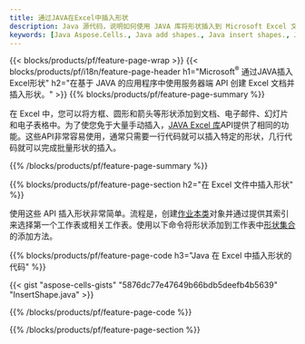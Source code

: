 ```yaml
---
title: 通过JAVA在Excel中插入形状
description: Java 源代码，说明如何使用 JAVA 库将形状插入到 Microsoft Excel 文件中。
keywords: [Java Aspose.Cells., Java add shapes., Java insert shapes., Java create shapes]
---
```

{{< blocks/products/pf/feature-page-wrap >}}
{{< blocks/products/pf/i18n/feature-page-header h1="Microsoft<sup>&reg;</sup> 通过JAVA插入Excel形状" h2="在基于 JAVA 的应用程序中使用服务器端 API 创建 Excel 文档并插入形状。" >}}
{{% blocks/products/pf/feature-page-summary %}}

在 Excel 中，您可以将方框、圆形和箭头等形状添加到文档、电子邮件、幻灯片和电子表格中。为了使您免于大量手动插入，[JAVA Excel 库](https://releases.aspose.com/cells/java/)API提供了相同的功能。这些API非常容易使用，通常只需要一行代码就可以插入特定的形状，几行代码就可以完成批量形状的插入。

{{% /blocks/products/pf/feature-page-summary %}}

{{% blocks/products/pf/feature-page-section h2="在 Excel 文件中插入形状" %}}

使用这些 API 插入形状非常简单。流程是，创建[作业本类](https://reference.aspose.com/cells/java/com.aspose.cells/workbook/)对象并通过提供其索引来选择第一个工作表或相关工作表。使用以下命令将形状添加到工作表中[形状集合](https://reference.aspose.com/cells/java/com.aspose.cells/shapecollection/)的添加方法。

{{% blocks/products/pf/feature-page-code h3="Java 在 Excel 中插入形状的代码" %}}

{{< gist "aspose-cells-gists" "5876dc77e47649b66bdb5deefb4b5639" "InsertShape.java" >}}

{{% /blocks/products/pf/feature-page-code %}}

{{% /blocks/products/pf/feature-page-section %}}
